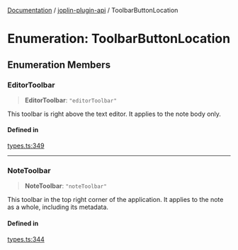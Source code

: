 [Documentation](../../packages.md) / [joplin-plugin-api](../index.md) / ToolbarButtonLocation

# Enumeration: ToolbarButtonLocation

## Enumeration Members

### EditorToolbar

> **EditorToolbar**: `"editorToolbar"`

This toolbar is right above the text editor. It applies to the note body only.

#### Defined in

[types.ts:349](https://github.com/rxliuli/joplin-utils/blob/485409801cf7c952cfefe9e29020115fe6abec36/packages/joplin-plugin-api/src/types.ts#L349)

---

### NoteToolbar

> **NoteToolbar**: `"noteToolbar"`

This toolbar in the top right corner of the application. It applies to the note as a whole, including its metadata.

#### Defined in

[types.ts:344](https://github.com/rxliuli/joplin-utils/blob/485409801cf7c952cfefe9e29020115fe6abec36/packages/joplin-plugin-api/src/types.ts#L344)
